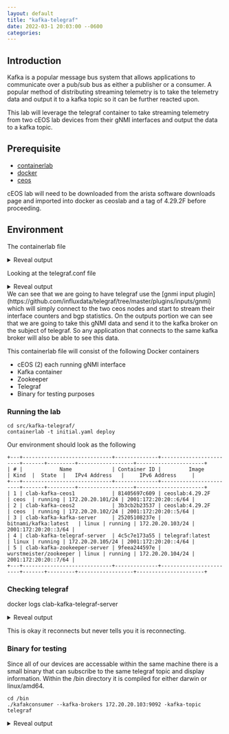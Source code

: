 ```yaml
---
layout: default
title: "kafka-telegraf"
date: 2022-03-1 20:03:00 --0600
categories:
---
```


## Introduction

Kafka is a popular message bus system that allows applications to communicate over a pub/sub bus as either a publisher or a consumer.  A popular method of distributing streaming telemetry is to take the telemetry data and output it to a kafka topic so it can be further reacted upon.

This lab will leverage the telegraf container to take streaming telemetry from two cEOS lab devices from their gNMI interfaces and output the data to a kafka topic.

## Prerequisite

- [containerlab](https://containerlab.dev/)
- [docker](https://www.docker.com/)
- [ceos](https://containerlab.dev/manual/kinds/ceos/)

cEOS lab will need to be downloaded from the arista software downloads page and imported into docker as ceoslab and a tag of 4.29.2F before proceeding.

## Environment

The containerlab file
<details><summary>Reveal output</summary>
<p>

```bash
--8<-- "src/kafka-telegraf/initial.yaml"
```

</p>
</details>

Looking at the telegraf.conf file

<details><summary>Reveal output</summary>
<p>

```bash
--8<-- "src/kafka-telegraf/telegraf.conf"
```

</p>
</details>
We can see that we are going to have telegraf use the [gnmi input plugin](https://github.com/influxdata/telegraf/tree/master/plugins/inputs/gnmi) which will simply connect to the two ceos nodes and start to stream their interface counters and bgp statistics.  On the outputs portion we can see that we are going to take this gNMI data and send it to the kafka broker on the subject of telegraf.  So any application that connects to the same kafka broker will also be able to see this data.

This containerlab file will consist of the following Docker containers

- cEOS (2) each running gNMI interface
- Kafka container 
- Zookeeper 
- Telegraf 
- Binary for testing purposes

### Running the lab 

```text
cd src/kafka-telegraf/
containerlab -t initial.yaml deploy
```

Our environment should look as the following
```text
+---+-----------------------------+--------------+------------------------+-------+---------+------------------+----------------------+
| # |            Name             | Container ID |         Image          | Kind  |  State  |   IPv4 Address   |     IPv6 Address     |
+---+-----------------------------+--------------+------------------------+-------+---------+------------------+----------------------+
| 1 | clab-kafka-ceos1            | 81405697c609 | ceoslab:4.29.2F        | ceos  | running | 172.20.20.101/24 | 2001:172:20:20::6/64 |
| 2 | clab-kafka-ceos2            | 3b3cb2b23537 | ceoslab:4.29.2F        | ceos  | running | 172.20.20.102/24 | 2001:172:20:20::5/64 |
| 3 | clab-kafka-kafka-server     | 25205108237e | bitnami/kafka:latest   | linux | running | 172.20.20.103/24 | 2001:172:20:20::3/64 |
| 4 | clab-kafka-telegraf-server  | 4c5c7e173a55 | telegraf:latest        | linux | running | 172.20.20.105/24 | 2001:172:20:20::4/64 |
| 5 | clab-kafka-zookeeper-server | 9feea244597e | wurstmeister/zookeeper | linux | running | 172.20.20.104/24 | 2001:172:20:20::7/64 |
+---+-----------------------------+--------------+------------------------+-------+---------+------------------+----------------------+
```

### Checking telegraf

docker logs clab-kafka-telegraf-server
<details><summary>Reveal output</summary>
<p>
```text
2023-02-01T17:16:24Z I! Using config file: /etc/telegraf/telegraf.conf
2023-02-01T17:16:24Z I! Starting Telegraf 1.25.0
2023-02-01T17:16:24Z I! Available plugins: 228 inputs, 9 aggregators, 26 processors, 21 parsers, 57 outputs, 2 secret-stores
2023-02-01T17:16:24Z I! Loaded inputs: gnmi
2023-02-01T17:16:24Z I! Loaded aggregators: 
2023-02-01T17:16:24Z I! Loaded processors: 
2023-02-01T17:16:24Z I! Loaded secretstores: 
2023-02-01T17:16:24Z I! Loaded outputs: kafka
2023-02-01T17:16:24Z I! Tags enabled: host=telegraf-server
2023-02-01T17:16:24Z I! [agent] Config: Interval:10s, Quiet:false, Hostname:"telegraf-server", Flush Interval:10s
2023-02-01T17:16:29Z E! [inputs.gnmi] Error in plugin: failed to setup subscription: rpc error: code = Unavailable desc = connection error: desc = "transport: Error while dialing dial tcp [2001:172:20:20::4]:6030: connect: no route to host"
2023-02-01T17:16:29Z E! [inputs.gnmi] Error in plugin: failed to setup subscription: rpc error: code = Unavailable desc = connection error: desc = "transport: Error while dialing dial tcp [2001:172:20:20::7]:6030: connect: no route to host"
```

</p>
</details>

This is okay it reconnects but never tells you it is reconnecting.

### Binary for testing

Since all of our devices are accessable within the same machine there is a small binary that can subscribe to the same telegraf topic and display information.  Within the /bin directory it is compiled for either darwin or linux/amd64.

```text
cd /bin
./kafakconsumer --kafka-brokers 172.20.20.103:9092 -kafka-topic telegraf
```

<details><summary>Reveal output</summary>
<p>
```text
message at topic/partition/offset telegraf/0/0: ifcounters,host=telegraf-server,name=Management0,path=openconfig:/interfaces/interface/state/counters,source=clab-kafka-ceos1 in_broadcast_pkts=0i,in_discards=0i,in_errors=0i,in_fcs_errors=0i,in_multicast_pkts=0i,out_broadcast_pkts=0i,out_discards=0i,out_errors=0i,out_multicast_pkts=0i 1675272643699038728

message at topic/partition/offset telegraf/0/1: ifcounters,host=telegraf-server,name=Management0,path=openconfig:/interfaces/interface/state/counters,source=clab-kafka-ceos1 in_octets=6886i,in_pkts=65i,in_unicast_pkts=65i,out_octets=2273i,out_pkts=25i,out_unicast_pkts=25i 1675272646690338017

message at topic/partition/offset telegraf/0/7: openconfig_bgp,/network-instances/network-instance/protocols/protocol/name=BGP,host=telegraf-server,identifier=BGP,name=default,source=clab-kafka-ceos2 global/state/router_id="2.2.2.2" 1675271796987568362

message at topic/partition/offset telegraf/0/8: openconfig_bgp,/network-instances/network-instance/protocols/protocol/name=BGP,afi_safi_name=IPV4_UNICAST,host=telegraf-server,identifier=BGP,name=default,neighbor_address=10.0.0.1,source=clab-kafka-ceos2 neighbors/neighbor/afi_safis/afi_safi/afi_safi_name="openconfig-bgp-types:IPV4_UNICAST" 1675271796630909428

message at topic/partition/offset telegraf/0/9: openconfig_bgp,/network-instances/network-instance/protocols/protocol/name=BGP,afi_safi_name=IPV4_UNICAST,host=telegraf-server,identifier=BGP,name=default,neighbor_address=10.0.0.1,source=clab-kafka-ceos2 neighbors/neighbor/afi_safis/afi_safi/config/afi_safi_name="openconfig-bgp-types:IPV4_UNICAST" 1675271796630909428

```
</p>
</details>

## Lab Cleanup

```
containerlab -t initial.yaml destroy
```

<details><summary>Reveal output</summary>
<p>
```text
INFO[0000] Parsing & checking topology file: initial.yaml 
INFO[0000] Destroying lab: kafka                        
INFO[0000] Removed container: clab-kafka-telegraf-server 
INFO[0000] Removed container: clab-kafka-zookeeper-server 
INFO[0001] Removed container: clab-kafka-kafka-server   
INFO[0001] Removed container: clab-kafka-ceos2          
INFO[0001] Removed container: clab-kafka-ceos1          
INFO[0001] Removing containerlab host entries from /etc/hosts file 
```
</p>
</details>